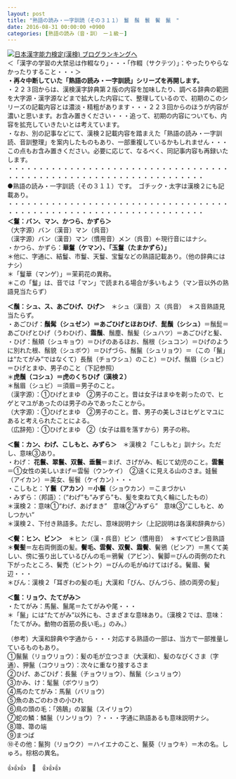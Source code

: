 ```yaml
---
layout: post
title: "熟語の読み・一字訓読（その３１１）　鬘　鬚　鬟　鬢　鬣　"
date: 2016-08-31 00:00:00 +0900
categories: [熟語の読み（音・訓）　ー１級－]
---
```


[![](/syuusyuu9701/assets/images/熟語の読み・一字訓読（その３１１）-鬘-鬚-鬟-鬢-鬣--br_c_3028_1.gif)](http://blog.with2.net/link.php?1659096:3028 "日本漢字能力検定(漢検) ブログランキングへ")[日本漢字能力検定(漢検) ブログランキングへ](http://blog.with2.net/link.php?1659096:3028)  
＜「漢字の学習の大禁忌は作輟なり」・・・「作輟（サクテツ）」：やったりやらなかったりすること・・・＞  
**・再々中断していた「熟語の読み・一字訓読」シリーズを再開します。**  
・２２３回からは、漢検漢字辞典第２版の内容を加味したり、調べる辞典の範囲を大字源・漢字源などまで拡大した内容にて、整理しているので、初期のこのシリーズの記載内容とは濃淡・精粗があります・・・２２３回からのほうが内容が濃いと思います。お含み置きください・・・追って、初期の内容についても、内容を拡充していきたいとは考えています。  
・なお、別の記事などにて、漢検２記載内容を踏まえた「熟語の読み・一字訓読、音訓整理」を案内したものもあり、一部重複しているかもしれません・・・この点もお含み置きください。必要に応じて、なるべく、同記事内容も再録いたします。  
・・・・・・・・・・・・・・・・・・・・・・・・・・・・・・・・・・・・・・・・・・・・・・・・・・・・・・・・・・・・・・・・・・・・  
●熟語の読み・一字訓読（その３１１）です。　ゴチック・太字は漢検２にも記載あり。  
・・・・・・・・・・・・・・・・・・・・・・・・・・・・・・・・・・・・・・・・・・・・・・・・・・・・・・・・・・・・・・・・・・・・  
**＜鬘：バン、マン、かつら、かずら＞**  
（大字源）バン（漢音）マン（呉音）  
（漢字源）バン（漢音）マン（慣用音）メン（呉音）←現行音にはナシ。  
・かつら、かずら：**華鬘（ケマン）、「玉鬘（たまかずら）」**  
＊他に、字通に、結鬘、市鬘、天鬘、宝鬘などの熟語記載あり。（他の辞典にはナシ）  
＊「鬘華（マンゲ）」＝茉莉花の異称。  
＊この「鬘」は、音では「マン」で読まれる場合が多いもよう（マン音以外の熟語見当たらず）  
  
**＜鬚：シュ、ス、あごひげ、ひげ＞**　＊シュ（漢音）ス（呉音）　＊ス音熟語見当たらず。  
・あごひげ：**鬚髯（シュゼン）＝あごひげとほおひげ**、**髭鬚（シシュ）**＝鬚髭＝あごひげとひげ（うわひげ）、**霜鬚**、鬚塵、鬚髪（シュハツ）＝あごひげと髪、  
・ひげ：鬚頬（シュキョウ）＝ひげのあるほお、鬚根（シュコン）＝ひげのように別れた根、鬚貌（シュボウ）＝ひげづら、鬚鬣（シュリョウ）＝（この「鬣」は“たてがみ”ではなくて）長鬚（チョウシュ）のこと）＝ひげ、鬚眉（シュビ）＝ひげとまゆ、男子のこと（下記参照）  
＊**虎鬚（コシュ）＝虎のくちひげ（漢検２）**  
＊鬚眉（シュビ）＝須眉＝男子のこと。  
（漢字源）：①ひげとまゆ　②男子のこと。昔は女子はまゆを剃ったので、ヒゲとマユがあったのは男子のみであったことから。  
（大字源）：①ひげとまゆ　②男子のこと。昔、男子の美しさはヒゲとマユにあると考えられたことによる。  
（広辞苑）：①ひげとまゆ　②（女子は眉を落すから）男子の称。  
  
**＜鬟：カン、わげ、こしもと、みずら＞**　＊漢検２「こしもと」訓ナシ。ただし、意味③あり。  
・わげ： **花鬟、翠鬟、双鬟、垂鬟**＝まげ、さげがみ、転じて幼児のこと。**雲鬟**＝①女性の美しいまげ＝雲髻（ウンケイ）　②遠くに見える山のさま。娃鬟（アイカン）＝美女、髻鬟（ケイカン）・・・  
・こしもと：**丫鬟（アカン）**＝**小鬟**（ショウカン）＝こまづかい  
・みずら：（邦語）：（“わげ”も“みずら”も、髪を束ねて丸く輪にしたもの）  
＊漢検２：意味①“わげ、あげまき”　意味②“みずら”　意味③“こしもと、めしつかい”  
＊漢検２、下付き熟語多。ただし、意味説明ナシ（上記説明は各漢和辞典から）　  
  
**＜鬢：ヒン、ビン＞**　＊ヒン（漢・呉音）ビン（慣用音）　＊すべてビン音熟語  
＊**鬢髪**＝左右両側面の髪。**鬢毛、雲鬢、双鬢、霜鬢**、鬢鴉（ビンア）＝黒くて美しい、傍に張り出しているびんの毛＝鴉鬢（アビン）、鬢脚＝びんの両側のたれ下がったところ、鬢禿（ビントク）＝びんの毛がぬけてはげる。鬢眉、鬢辺・・・  
＊びん：漢検２「耳ぎわの髪の毛」大漢和「びん、びんづら、顔の両旁の髪」  
  
**＜鬣：リョウ、たてがみ＞**  
・たてがみ：馬鬣、鬣尾＝たてがみや尾・・・  
＊「鬣」には“たてがみ”以外にも、さまざまな意味あり。（漢検２では、意味：「たてがみ。動物の首筋の長い毛。」のみ。）  
  
（参考）大漢和辞典や字通から・・・対応する熟語の一部は、当方で一部推量しているものもあり。  
①鬣鬣（リョウリョウ）：髪の毛が立つさま（大漢和）、髪のなびくさま（字通）、狎鬣（コウリョウ）：次々に重なり接するさま　  
②ひげ、あごひげ：長鬣（チョウリョウ）、鬚鬣（シュリョウ）  
③かみ、け：髦鬣（ボウリョウ）  
④馬のたてがみ：馬鬣（バリョウ）  
⑤魚のあごのわきの小ひれ  
⑥鳥の頭の毛：「鵁鶄」の翠鬣（スイリョウ）  
⑦蛇の鱗：鱗鬣（リンリョウ）？・・・字通に熟語あるも意味説明ナシ。  
⑧箒、箒の端  
⑨まつば  
⑩その他：鬣狗（リョウク）＝ハイエナのこと、鬣葵（リョウキ）＝木の名。しゅろ。棕梠の異名。  
  
👍👍👍　🐒　👍👍👍  